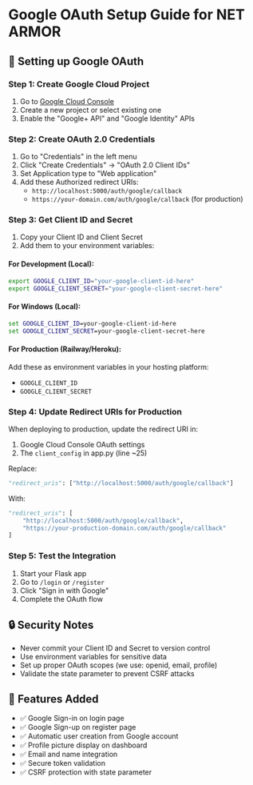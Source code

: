 # Google OAuth Setup Guide for NET ARMOR

## 🔧 Setting up Google OAuth

### Step 1: Create Google Cloud Project
1. Go to [Google Cloud Console](https://console.cloud.google.com/)
2. Create a new project or select existing one
3. Enable the "Google+ API" and "Google Identity" APIs

### Step 2: Create OAuth 2.0 Credentials
1. Go to "Credentials" in the left menu
2. Click "Create Credentials" → "OAuth 2.0 Client IDs"
3. Set Application type to "Web application"
4. Add these Authorized redirect URIs:
   - `http://localhost:5000/auth/google/callback`
   - `https://your-domain.com/auth/google/callback` (for production)

### Step 3: Get Client ID and Secret
1. Copy your Client ID and Client Secret
2. Add them to your environment variables:

#### For Development (Local):
```bash
export GOOGLE_CLIENT_ID="your-google-client-id-here"
export GOOGLE_CLIENT_SECRET="your-google-client-secret-here"
```

#### For Windows (Local):
```cmd
set GOOGLE_CLIENT_ID=your-google-client-id-here
set GOOGLE_CLIENT_SECRET=your-google-client-secret-here
```

#### For Production (Railway/Heroku):
Add these as environment variables in your hosting platform:
- `GOOGLE_CLIENT_ID`
- `GOOGLE_CLIENT_SECRET`

### Step 4: Update Redirect URIs for Production
When deploying to production, update the redirect URI in:
1. Google Cloud Console OAuth settings
2. The `client_config` in app.py (line ~25)

Replace:
```python
"redirect_uris": ["http://localhost:5000/auth/google/callback"]
```

With:
```python
"redirect_uris": [
    "http://localhost:5000/auth/google/callback",
    "https://your-production-domain.com/auth/google/callback"
]
```

### Step 5: Test the Integration
1. Start your Flask app
2. Go to `/login` or `/register`
3. Click "Sign in with Google"
4. Complete the OAuth flow

## 🔒 Security Notes
- Never commit your Client ID and Secret to version control
- Use environment variables for sensitive data
- Set up proper OAuth scopes (we use: openid, email, profile)
- Validate the state parameter to prevent CSRF attacks

## 🚀 Features Added
- ✅ Google Sign-in on login page
- ✅ Google Sign-up on register page  
- ✅ Automatic user creation from Google account
- ✅ Profile picture display on dashboard
- ✅ Email and name integration
- ✅ Secure token validation
- ✅ CSRF protection with state parameter
